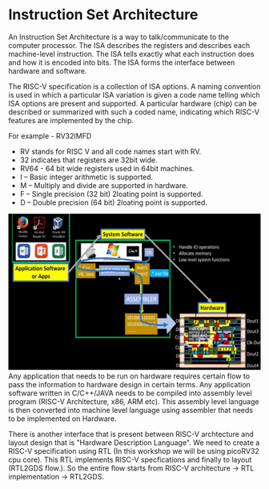# Instruction Set Architecture
An Instruction Set Architecture is a way to talk/communicate to the computer processor. The ISA describes the registers and describes each machine-level instruction. The ISA tells exactly what each instruction does and how it is encoded into bits. The ISA forms the interface between hardware and software.

The RISC-V specification is a collection of ISA options. A naming convention is used in which a particular ISA variation is given a code name telling which ISA options are present and supported. A particular hardware (chip) can be described or summarized with such a coded name, indicating which RISC-V features are implemented by the chip.

For example - RV32IMFD

* RV stands for RISC V and all code names start with RV.
* 32 indicates that registers are 32bit wide.
* RV64 - 64 bit wide registers used in 64bit machines.
* I – Basic integer arithmetic is supported.
* M – Multiply and divide are supported in hardware.
* F – Single precision (32 bit) 2loating point is supported.
* D – Double precision (64 bit) 2loating point is supported.

![OS-Hardware](https://github.com/vachanukb04/32-Bit-RISC-V-based-CPU/blob/master/Images/Day-1/OS-Hardware.png)
Any application that needs to be run on hardware requires certain flow to pass the information to hardware design in certain terms. Any application software written in C/C++/JAVA needs to be compiled into assembly level program (RISC-V Architecture, x86, ARM etc). This assembly level language is then converted into machine level language using assembler that needs to be implemented on Hardware.

There is another interface that is present between RISC-V archtecture and layout design that is "Hardware Description Language". We need to create a RISC-V specification using RTL (In this workshop we will be using picoRV32 cpu core). This RTL implements RISC-V specfications and finally to layout (RTL2GDS flow.). So the entire flow starts from RISC-V architecture -> RTL implementation -> RTL2GDS.

